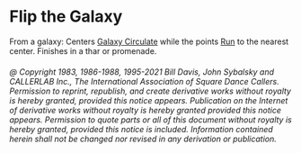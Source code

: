
# Flip the Galaxy

From a galaxy: Centers [Galaxy Circulate](../c1/galaxy_circulate.md) while the points
[Run](../b2/run.md) to the nearest
center. Finishes in a thar or promenade.

###### @ Copyright 1983, 1986-1988, 1995-2021 Bill Davis, John Sybalsky and CALLERLAB Inc., The International Association of Square Dance Callers. Permission to reprint, republish, and create derivative works without royalty is hereby granted, provided this notice appears. Publication on the Internet of derivative works without royalty is hereby granted provided this notice appears. Permission to quote parts or all of this document without royalty is hereby granted, provided this notice is included. Information contained herein shall not be changed nor revised in any derivation or publication.
